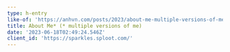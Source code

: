```yaml
---
type: h-entry
like-of: 'https://anhvn.com/posts/2023/about-me-multiple-versions-of-me/'
title: About Me* (* multiple versions of me)
date: '2023-06-18T02:49:24.546Z'
client_id: 'https://sparkles.sploot.com/'
---
```


